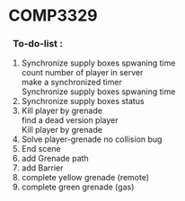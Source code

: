 # COMP3329

### &nbsp;&nbsp;To-do-list :
1. Synchronize supply boxes spwaning time 
<br /> count number of player in server
<br /> make a  synchronized timer
<br /> Synchronize supply boxes spwaning time 
2. Synchronize supply boxes status
3. Kill player by grenade
<br /> find a dead version player
<br /> Kill player by grenade
4. Solve player-grenade no collision bug
5. End scene
6. add Grenade path 
7. add Barrier
8. complete yellow grenade (remote)
9. complete green grenade (gas)
